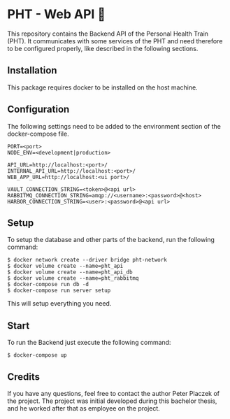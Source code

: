 # PHT - Web API 🚀
This repository contains the Backend API of the Personal Health Train (PHT).
It communicates with some services of the PHT and need therefore to be configured properly, like described 
in the following sections.

## Installation
This package requires docker to be installed on the host machine.

## Configuration
The following settings need to be added to the environment section of the docker-compose file.
```
PORT=<port>
NODE_ENV=<development|production>

API_URL=http://localhost:<port>/
INTERNAL_API_URL=http://localhost:<port>/
WEB_APP_URL=http://localhost:<ui port>/

VAULT_CONNECTION_STRING=<token>@<api url>
RABBITMQ_CONNECTION_STRING=amqp://<username>:<password>@<host>
HARBOR_CONNECTION_STRING=<user>:<password>@<api url>

```

## Setup
To setup the database and other parts of the backend, run the following command:
```
$ docker network create --driver bridge pht-network
$ docker volume create --name=pht_api
$ docker volume create --name=pht_api_db
$ docker volume create --name=pht_rabbitmq
$ docker-compose run db -d
$ docker-compose run server setup
```
This will setup everything you need.

## Start
To run the Backend just execute the following command:
 ```
$ docker-compose up
```

## Credits
If you have any questions, feel free to contact the author Peter Placzek of the project.
The project was initial developed during this bachelor thesis, and he worked after that as employee
on the project.
